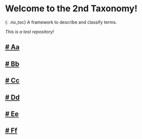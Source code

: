 # Welcome to the 2nd Taxonomy! 
{: .no_toc}
A framework to describe and classify terms.

*This is a test repository!*

## [# Aa](Aa.md)

## [# Bb](Bb.md)

## [# Cc](Cc.md)

## [# Dd](Dd.md)

## [# Ee](Ee.md)

## [# Ff](Ff.md)
